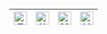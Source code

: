 | [<img src="https://abs.twimg.com/responsive-web/web/icon-ios.8ea219d4.png" alt="Twitter Logo" width="24">](https://twitter.com/acharya_saugat) | [<img src="https://unsplash.com/apple-touch-icon.png" alt="Unsplash Logo" width="24">](https://unsplash.com/@acharya_saugat) | [<img src="https://cdn-images-1.medium.com/fit/c/60/60/1*8I-HPL0bfoIzGied-dzOvA.png" alt="Medium Logo" width="24">](https://medium.com/@saugat_acharya) | [<img src="https://static-exp1.licdn.com/sc/h/2if24wp7oqlodqdlgei1n1520" alt="LinkedIn Logo" width="24">](https://www.linkedin.com/in/saugat-acharya-4218a54a/) |
|---|---|---|---|
